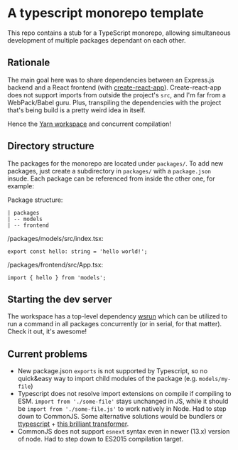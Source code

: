 # A typescript monorepo template
This repo contains a stub for a TypeScript monorepo, allowing simultaneous development of multiple packages dependant on each other.

## Rationale
The main goal here was to share dependencies between an Express.js backend and a React frontend (with [create-react-app](https://github.com/facebook/create-react-app)). Create-react-app does not support imports from outside the project's `src`, and I'm far from a WebPack/Babel guru. Plus, transpiling the dependencies with the project that's being build is a pretty weird idea in itself.

Hence the [Yarn workspace](https://classic.yarnpkg.com/docs/workspaces/) and concurrent compilation!

## Directory structure
The packages for the monorepo are located under `packages/`. To add new packages, just create a subdirectory in `packages/` with a `package.json` insude. Each package can be referenced from inside the other one, for example:

Package structure:
```
| packages
| -- models
| -- frontend
```

/packages/models/src/index.tsx:
```
export const hello: string = 'hello world!';
```

/packages/frontend/src/App.tsx:
```
import { hello } from 'models';
```

## Starting the dev server
The workspace has a top-level dependency [wsrun](https://github.com/hfour/wsrun) which can be utilized to run a command in all packages concurrently (or in serial, for that matter). Check it out, it's awesome!

## Current problems
 - New package.json `exports` is not supported by Typescript, so no quick&easy way to import child modules of the package (e.g. `models/my-file`)
 - Typescript does not resolve import extensions on compile if compiling to ESM. `import from './some-file'` stays unchanged in JS, while it should be `import from './some-file.js'` to work natively in Node. Had to step down to CommonJS. Some alternative solutions would be bundlers or [ttypescript](https://github.com/cevek/ttypescript) + [this brilliant transformer](https://github.com/Zoltu/typescript-transformer-append-js-extension/).
 - CommonJS does not support `esnext` syntax even in newer (13.x) version of node. Had to step down to ES2015 compilation target.
